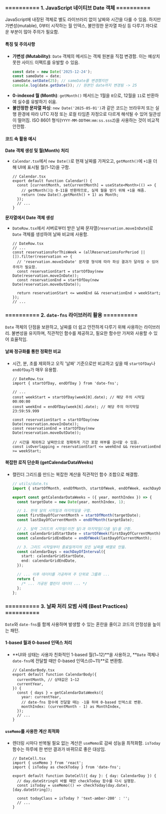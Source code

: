 ### ========== 1. JavaScript 네이티브 Date 객체 ==========

JavaScript에 내장된 객체로 별도 라이브러리 없이 날짜와 시간을 다룰 수 있음.
하지만 가변성(mutable), 0부터 시작하는 월 인덱스, 불안정한 문자열 파싱 등 다루기 까다로운 부분이 많아 주의가 필요함.

#### 특징 및 주의사항

- **가변성 (Mutability)**: `Date` 객체의 메서드는 객체 원본을 직접 변경함. 이는 예상치 못한 사이드 이펙트를 유발할 수 있음.
  ```js
  const date = new Date('2025-12-24');
  const sameDate = date;
  sameDate.setDate(25); // sameDate를 변경했지만
  console.log(date.getDate()); // 원본인 date까지 변경됨 -> 25
  ```
- **0-indexed 월 (Month)**: `getMonth()` 메서드는 1월을 `0`으로, 12월을 `11`로 반환하여 실수를 유발하기 쉬움.
- **불안정한 문자열 파싱**: `new Date('2025-05-01')`과 같은 코드는 브라우저 또는 실행 환경에 따라 UTC 자정 또는 로컬 타임존 자정으로 다르게 해석될 수 있어 일관성이 떨어짐. ISO 8601 형식(`YYYY-MM-DDTHH:mm:ss.sssZ`)을 사용하는 것이 비교적 안전함.

#### 코드 속 활용 예시

**Date 객체 생성 및 월(Month) 처리**

- `Calendar.tsx`에서 `new Date()`로 현재 날짜를 가져오고, `getMonth()`에 `+1`을 더해 UI에 표시될 월(1-12)을 구함.
  ```tsx
  // Calendar.tsx
  export default function Calendar() {
    const [currentMonth, setCurrentMonth] = useState<Month>(() => {
      // getMonth()는 0-11을 반환하므로, 실제 월을 얻기 위해 +1을 해줌.
      return (new Date().getMonth() + 1) as Month;
    });
    // ...
  }
  ```

**문자열에서 Date 객체 생성**

- `DateRow.tsx`에서 서버로부터 받은 날짜 문자열(`reservation.moveInDate`)로 `Date` 객체를 생성하여 날짜 비교에 사용함.

  ```tsx
  // DateRow.tsx
  // ...
  const reservationsForThisWeek = (allReservationsForPeriod || []).filter(reservation => {
    // 'reservation.moveInDate' 문자열 형식에 따라 파싱 결과가 달라질 수 있어 주의가 필요함.
    const reservationStart = startOfDay(new Date(reservation.moveInDate));
    const reservationEnd = startOfDay(new Date(reservation.moveOutDate));

    return reservationStart <= weekEnd && reservationEnd > weekStart;
  });
  // ...
  ```

### ========== 2. `date-fns` 라이브러리 활용 ==========

`Date` 객체의 단점을 보완하고, 날짜를 더 쉽고 안전하게 다루기 위해 사용하는 라이브러리.
불변성을 유지하며, 직관적인 함수를 제공하고, 필요한 함수만 가져와 사용할 수 있어 효율적임.

#### 날짜 정규화를 통한 정확한 비교

- 시간, 분, 초를 제외하고 오직 '날짜' 기준으로만 비교하고 싶을 때 `startOfDay`나 `endOfDay`가 매우 유용함.

  ```tsx
  // DateRow.tsx
  import { startOfDay, endOfDay } from 'date-fns';

  // ...
  const weekStart = startOfDay(week[0].date); // 해당 주의 시작일 00:00:00
  const weekEnd = endOfDay(week[6].date); // 해당 주의 마지막일 23:59:59.999

  const reservationStart = startOfDay(new Date(reservation.moveInDate));
  const reservationEnd = startOfDay(new Date(reservation.moveOutDate));

  // 시간을 제외하고 날짜만으로 정확하게 기간 포함 여부를 검사할 수 있음.
  const isOverlapping = reservationStart <= weekEnd && reservationEnd >= weekStart;
  ```

#### 복잡한 로직 단순화 (getCalendarDataWeeks)

- 캘린더 그리드를 만드는 복잡한 계산을 직관적인 함수 조합으로 해결함.

  ```ts
  // utils/date.ts
  import { startOfMonth, endOfMonth, startOfWeek, endOfWeek, eachDayOfInterval, format } from 'date-fns';

  export const getCalendarDataWeeks = ({ year, monthIndex }) => {
    const targetDate = new Date(year, monthIndex, 1);

    // 1. 현재 달의 시작일과 마지막일을 구함.
    const firstDayOfCurrentMonth = startOfMonth(targetDate);
    const lastDayOfCurrentMonth = endOfMonth(targetDate);

    // 2. 달력 그리드의 시작일(이전 달)과 마지막일(다음 달)을 구함.
    const calendarGridStartDate = startOfWeek(firstDayOfCurrentMonth);
    const calendarGridEndDate = endOfWeek(lastDayOfCurrentMonth);

    // 3. 그리드 시작일부터 종료일까지의 모든 날짜를 배열로 만듦.
    const calendarDays = eachDayOfInterval({
      start: calendarGridStartDate,
      end: calendarGridEndDate,
    });

    // ... 이후 데이터를 가공하여 주 단위로 그룹화 ...
    return {
      /* ... 가공된 캘린더 데이터 ... */
    };
  };
  ```

### ========== 3. 날짜 처리 모범 사례 (Best Practices) ==========

`Date`와 `date-fns`를 함께 사용하며 발생할 수 있는 혼란을 줄이고 코드의 안정성을 높이는 패턴.

#### 1-based 월과 0-based 인덱스 처리

- **UI와 상태는 사용자 친화적인 1-based 월(1~12)**을 사용하고, **`Date` 객체나 `date-fns`에 전달할 때만 0-based 인덱스(0~11)**로 변환함.
  ```tsx
  // CalendarBody.tsx
  export default function CalendarBody({
    currentMonth, // 상태값은 1~12
    currentYear,
  }) {
    const { days } = getCalendarDataWeeks({
      year: currentYear,
      // date-fns 함수에 전달할 때는 -1을 하여 0-based 인덱스로 변환.
      monthIndex: (currentMonth - 1) as MonthIndex,
    });
    // ...
  }
  ```

#### `useMemo`를 사용한 계산 최적화

- 렌더링 시마다 반복될 필요 없는 계산은 `useMemo`로 감싸 성능을 최적화함. `isToday` 함수는 하루에 한 번만 결과가 바뀌므로 좋은 대상임.

  ```tsx
  // DateCell.tsx
  import { useMemo } from 'react';
  import { isToday as checkToday } from 'date-fns';

  export default function DateCell({ day }: { day: CalendarDay }) {
    // day.dateString이 바뀔 때만 checkToday 함수를 다시 실행함.
    const isToday = useMemo(() => checkToday(day.date), [day.dateString]);

    const todayClass = isToday ? 'text-amber-200' : '';
    // ...
  }
  ```

